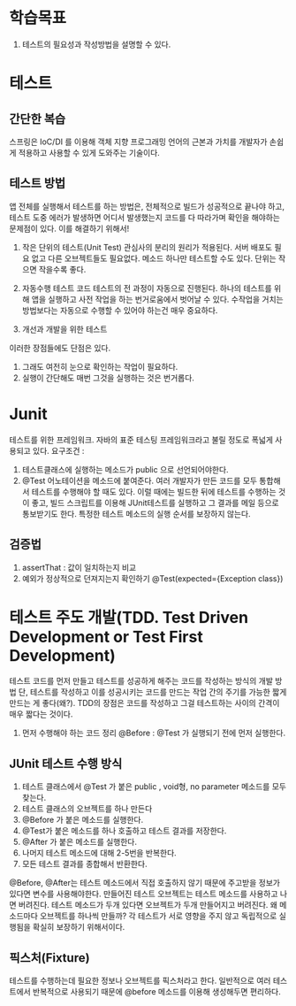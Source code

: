 # 학습목표
1. 테스트의 필요성과 작성방법을 설명할 수 있다.

# 테스트
## 간단한 복습
스프링은 IoC/DI 를 이용해 객체 지향 프로그래밍 언어의 근본과 가치를 개발자가 손쉽게 적용하고 사용할 수 있게 도와주는 기술이다. 

## 테스트 방법
앱 전체를 실행해서 테스트를 하는 방법은, 전체적으로 빌드가 성공적으로 끝나야 하고, 테스트 도중 에러가 발생하면 어디서 발생했는지 코드를 다 따라가며 확인을 해야하는 문제점이 있다.
이를 해결하기 위해서!

1. 작은 단위의 테스트(Unit Test)
관심사의 분리의 원리가 적용된다. 서버 배포도 필요 없고 다른 오브젝트들도 필요없다. 메소드 하나만 테스트할 수도 있다. 단위는 작으면 작을수록 좋다. 

2. 자동수행 테스트 코드
테스트의 전 과정이 자동으로 진행된다. 하나의 테스트를 위해 앱을 실행하고 사전 작업을 하는 번거로움에서 벗어날 수 있다. 수작업을 거치는 방법보다는 자동으로 수행할 수 있어야 하는건 매우 중요하다.

3. 개선과 개발을 위한 테스트

이러한 장점들에도 단점은 있다.

1. 그래도 여전히 눈으로 확인하는 작업이 필요하다.
2. 실행이 간단해도 매번 그것을 실행하는 것은 번거롭다.

# Junit
테스트를 위한 프레임워크. 자바의 표준 테스팅 프레임워크라고 불릴 정도로 폭넓게 사용되고 있다.
요구조건 :
1. 테스트클래스에 실행하는 메소드가 public 으로 선언되어야한다.
2.  @Test 어노테이션을 메소드에 붙여준다.
여러 개발자가 만든 코드를 모두 통합해서 테스트를 수행해야 할 때도 있다. 이럴 때에는 빌드한 뒤에 테스트를 수행하는 것이 좋고, 빌드 스크립트를 이용해 JUnit테스트를 실행하고 그 결과를 메일 등으로 통보받기도 한다.
특정한 테스트 메소드의 실행 순서를 보장하지 않는다.

## 검증법
1. assertThat : 값이 일치하는지 비교
2. 예외가 정상적으로 던져지는지 확인하기
@Test(expected={Exception class})

# 테스트 주도 개발(TDD. Test Driven Development or Test First Development)
테스트 코드를 먼저 만들고 테스트를 성공하게 해주는 코드를 작성하는 방식의 개발 방법
단, 테스트를 작성하고 이를 성공시키는 코드를 만드는 작업 간의 주기를 가능한 짧게 만드는 게 좋다(왜?).
TDD의 장점은 코드를 작성하고 그걸 테스트하는 사이의 간격이 매우 짧다는 것이다.

1. 먼저 수행해야 하는 코드 정리
@Before : @Test 가 실행되기 전에 먼저 실행한다.
## JUnit 테스트 수행 방식
1. 테스트 클래스에서 @Test 가 붙은 public , void형, no parameter 메소드를 모두 찾는다.
2. 테스트 클래스의 오브젝트를 하나 만든다
3. @Before 가 붙은 메소드를 실행한다.
4. @Test가 붙은 메소드를 하나 호출하고 테스트 결과를 저장한다.
5. @After 가 붙은 메소드를 실행한다.
6. 나머지 테스트 메소드에 대해 2-5번을 반복한다.
7. 모든 테스트 결과를 종합해서 반환한다.

@Before, @After는 테스트 메소드에서 직접 호출하지 않기 때문에 주고받을 정보가 있다면 변수를 사용해야한다.
만들어진 테스트 오브젝트는 테스트 메소드를 사용하고 나면 버려진다. 테스트 메소드가 두개 있다면 오브젝트가 두개 만들어지고 버려진다. 왜 메소드마다 오브젝트를 하나씩 만들까? 각 테스트가 서로 영향을 주지 않고 독립적으로 실행됨을 확실히 보장하기 위해서이다.

## 픽스처(Fixture)
테스트를 수행하는데 필요한 정보나 오브젝트를 픽스처라고 한다. 일반적으로 여러 테스트에서 반복적으로 사용되기 때문에 @before 메소드를 이용해 생성해두면 편리하다.









